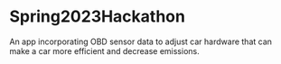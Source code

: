 # Spring2023Hackathon
An app incorporating OBD sensor data to adjust car hardware that can make a car more efficient and decrease emissions. 
